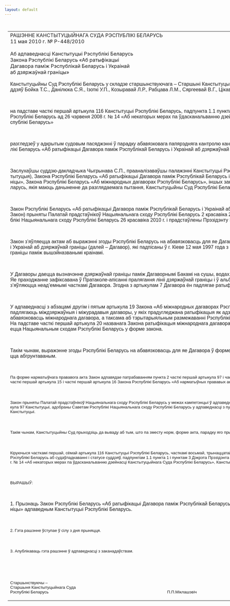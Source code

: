 ```yaml
---
layout: default
---
```


<div style="margin: 0px auto; width: 1000px;">

<div id="flag">

 

</div>

<div id="fixedWidth">

<div id="body">

<div id="columnSpanned">

<div id="content" style="margin: 10px">

<table>
<colgroup>
<col style="width: 100%" />
</colgroup>
<tbody>
<tr class="odd">
<td><div data-align="center" style="text-transform: uppercase;">
Рашэнне Канстытуцыйнага Суда Рэспублікі Беларусь
</div>
<div data-align="center">
11 мая 2010 г. № Р-448/2010
</div>
<div data-align="left" style="width: 400px; margin-top: 20px; margin-bottom: 20px;">
Аб адпаведнасці Канстытуцыі Рэспублікі Беларусь Закона Рэспублікі Беларусь «Аб ратыфікацыі Дагавора паміж Рэспублікай Беларусь і Украінай аб дзяржаўнай граніцы»
</div>
<p><span lang="BE" style="font-family: Arial; mso-ansi-language: BE">Канстытуцыйны Суд Рэспублікі Беларусь у складзе старшынствуючага – Старшыні Канстытуцыйнага Суда Міклашэвіча П.П., суддзяў Бойка Т.С., Данілюка С.Я., Ізоткі У.П., Козыравай Л.Р., Рабцава Л.М., Сяргеевай В.Г., Цікавенкі А.Г., Чыгрынава С.П.</span></p>
<p><span lang="BE" style="font-family: Arial; mso-ansi-language: BE"></span></p>
<p> </p>
<p><span lang="BE" style="font-family: Arial; mso-ansi-language: BE">на падставе часткі першай артыкула 116 Канстытуцыі Рэспублікі Беларусь, падпункта 1.1 пункта 1 і пункта 3 Дэкрэта Прэзідэнта Рэспублікі Беларусь ад 26 чэрвеня 2008 г. № 14 «Аб некаторых мерах па ўдасканальванню дзейнасці Канстытуцыйнага Суда Рэспублікі Беларусь»</span></p>
<p><span lang="BE" style="font-family: Arial; mso-ansi-language: BE"></span></p>
<p> </p>
<p><span lang="BE" style="font-family: Arial; mso-ansi-language: BE">разгледзеў у адкрытым судовым пасяджэнні ў парадку абавязковага папярэдняга кантролю канстытуцыйнасць Закона Рэспублікі Беларусь «Аб ратыфікацыі Дагавора паміж Рэспублікай Беларусь і Украінай аб дзяржаўнай граніцы».</span></p>
<p><span lang="BE" style="font-family: Arial; mso-ansi-language: BE"></span></p>
<p> </p>
<p><span lang="BE" style="font-family: Arial; mso-ansi-language: BE">Заслухаўшы суддзю-дакладчыка Чыгрынава С.П., прааналізаваўшы палажэнні Канстытуцыі Рэспублікі Беларусь (далей – Канстытуцыя), Закона Рэспублікі Беларусь «Аб ратыфікацыі Дагавора паміж Рэспублікай Беларусь і Украінай аб дзяржаўнай граніцы», Закона Рэспублікі Беларусь «Аб міжнародных дагаворах Рэспублікі Беларусь», іншых заканадаўчых актаў Рэспублікі Беларусь, якія маюць дачыненне да разглядаемага пытання, Канстытуцыйны Суд Рэспублікі Беларусь устанавіў:</span></p>
<p><span lang="BE" style="font-family: Arial; mso-ansi-language: BE"></span></p>
<p> </p>
<p><span lang="BE" style="font-family: Arial; mso-ansi-language: BE">Закон Рэспублікі Беларусь «Аб ратыфікацыі Дагавора паміж Рэспублікай Беларусь і Украінай аб дзяржаўнай граніцы» (далей – Закон) прыняты Палатай прадстаўнікоў Нацыянальнага сходу Рэспублікі Беларусь 2 красавіка 2010 г., адобраны Саветам Рэспублікі Нацыянальнага сходу Рэспублікі Беларусь 26 красавіка 2010 г. і прадстаўлены Прэзідэнту Рэспублікі Беларусь на подпіс.</span></p>
<p><span lang="BE" style="font-family: Arial; mso-ansi-language: BE"></span></p>
<p> </p>
<p><span lang="BE" style="font-family: Arial; mso-ansi-language: BE">Закон з’яўляецца актам аб выражэнні згоды Рэспублікі Беларусь на абавязковасць для яе Дагавора паміж Рэспублікай Беларусь і Украінай аб дзяржаўнай граніцы (далей – Дагавор), які падпісаны ў г. Кіеве 12 мая 1997 года з мэтай усталявання дзяржаўнай граніцы паміж вышэйназванымі краінамі.</span></p>
<p><span lang="BE" style="font-family: Arial; mso-ansi-language: BE"></span></p>
<p> </p>
<p><span lang="BE" style="font-family: Arial; mso-ansi-language: BE">У Дагаворы даецца вызначэнне дзяржаўнай граніцы паміж Дагаворнымі Бакамі на сушы, водах, у нетрах, паветранай прасторы. Яе праходжанне зафіксавана ў Пратаколе-апісанні пралягання лініі дзяржаўнай граніцы і ў альбоме тапаграфічных карт, што з’яўляюцца неад’емнымі часткамі Дагавора. Згодна з артыкулам 7 Дагавора ён падлягае ратыфікацыі.</span></p>
<p><span lang="BE" style="font-family: Arial; mso-ansi-language: BE"></span></p>
<p> </p>
<p><span lang="BE" style="font-family: Arial; mso-ansi-language: BE">У адпаведнасці з абзацамі другім і пятым артыкула 19 Закона «Аб міжнародных дагаворах Рэспублікі Беларусь» ратыфікацыі падлягаюць міждзяржаўныя і міжурадавыя дагаворы, у якіх прадугледжана ратыфікацыя як адзіны спосаб выражэння згоды на абавязковасць міжнароднага дагавора, а таксама аб тэрытарыяльным размежаванні Рэспублікі Беларусь з іншымі дзяржавамі. На падставе часткі першай артыкула 20 названага Закона ратыфікацыя міжнароднага дагавора Рэспублікі Беларусь ажыццяўляецца Нацыянальным сходам Рэспублікі Беларусь у форме закона.</span></p>
<p><span lang="BE" style="font-family: Arial; mso-ansi-language: BE"></span></p>
<p> </p>
<p><span lang="BE" style="font-family: Arial; mso-ansi-language: BE">Такім чынам, выражэнне згоды Рэспублікі Беларусь на абавязковасць для яе Дагавора ў форме закона аб ратыфікацыі з’яўляецца абгрунтаваным.</span></p>
<p><span lang="BE" style="font-family: Arial; mso-ansi-language: BE"></span></p>
<p> </p>
<p><span lang="BE" style="font-size: 10pt; font-family: Arial; mso-ansi-language: BE">Па форме нарматыўнага прававога акта Закон адпавядае патрабаванням пункта 2 часткі першай артыкула 97 і часткі першай артыкула 104 Канстытуцыі, часткі першай артыкула 15 і часткі першай артыкула 16 Закона Рэспублікі Беларусь «Аб нарматыўных прававых актах Рэспублікі Беларусь».</span></p>
<p><span lang="BE" style="font-size: 10pt; font-family: Arial; mso-ansi-language: BE"></span></p>
<p> </p>
<p><span lang="BE" style="font-size: 10pt; font-family: Arial; mso-ansi-language: BE">Закон прыняты Палатай прадстаўнікоў Нацыянальнага сходу Рэспублікі Беларусь у межах кампетэнцыі ў адпаведнасці з пунктам 2 часткі першай артыкула 97 Канстытуцыі, адобраны Саветам Рэспублікі Нацыянальнага сходу Рэспублікі Беларусь у адпаведнасці з пунктам 1 часткі першай артыкула 98 Канстытуцыі.</span></p>
<p><span lang="BE" style="font-size: 10pt; font-family: Arial; mso-ansi-language: BE"></span></p>
<p> </p>
<p><span lang="BE" style="font-size: 10pt; font-family: Arial; mso-ansi-language: BE">Такім чынам, Канстытуцыйны Суд прыходзіць да вываду аб тым, што па зместу норм, форме акта, парадку яго прыняцця Закон адпавядае Канстытуцыі.</span></p>
<p><span lang="BE" style="font-size: 10pt; font-family: Arial; mso-ansi-language: BE"></span></p>
<p> </p>
<p><span lang="BE" style="font-size: 10pt; font-family: Arial; mso-ansi-language: BE">Кіруючыся часткамі першай, сёмай артыкула 116 Канстытуцыі Рэспублікі Беларусь, часткамі восьмай, трынаццатай, чатырнаццатай артыкула 24 Кодэкса Рэспублікі Беларусь аб судаўладкаванні і статусе суддзяў, падпунктам 1.1 пункта 1 і пунктам 3 Дэкрэта Прэзідэнта Рэспублікі Беларусь ад 26 чэрвеня 2008 г. № 14 «Аб некаторых мерах па ўдасканальванню дзейнасці Канстытуцыйнага Суда Рэспублікі Беларусь», Канстытуцыйны Суд Рэспублікі Беларусь</span></p>
<p><span lang="BE" style="font-size: 10pt; font-family: Arial; mso-ansi-language: BE"></span></p>
<p> </p>
<p><span lang="BE" style="font-size: 10pt; font-family: Arial; mso-ansi-language: BE">ВЫРАШЫЎ:</span></p>
<p><strong><span lang="BE" style="font-size: 10pt; font-family: Arial; mso-ansi-language: BE"></span></strong></p>
<p> </p>
<p><span lang="BE" style="font-family: Arial; mso-ansi-language: BE">1.</span><span style="font-family: Arial"> </span><span lang="BE" style="font-family: Arial; mso-ansi-language: BE">Прызнаць Закон Рэспублікі Беларусь «Аб ратыфікацыі Дагавора паміж Рэспублікай Беларусь і Украінай аб дзяржаўнай граніцы» адпаведным Канстытуцыі Рэспублікі Беларусь.</span></p>
<p><span lang="BE" style="font-family: Arial; mso-ansi-language: BE"></span></p>
<p> </p>
<p><span lang="BE" style="font-size: 10pt; font-family: Arial; mso-ansi-language: BE">2. Гэта рашэнне ўступае ў сілу з дня прыняцця.</span></p>
<p><span lang="BE" style="font-size: 10pt; font-family: Arial; mso-ansi-language: BE"></span></p>
<p> </p>
<p><span lang="BE" style="font-size: 10pt; font-family: Arial; mso-ansi-language: BE">3. Апублікаваць гэта рашэнне ў адпаведнасці з заканадаўствам.</span></p>
<p><span lang="BE" style="font-size: 10pt; font-family: Arial; mso-ansi-language: BE"></span></p>
<p> </p>
<p><span lang="BE" style="font-size: 10pt; font-family: Arial; mso-ansi-language: BE"></span></p>
<p> </p>
<p><span lang="BE" style="font-size: 10pt; font-family: Arial; mso-ansi-language: BE">Старшынствуючы –<br />
Старшыня Канстытуцыйнага Суда<br />
Рэспублікі Беларусь<span style="mso-tab-count: 5">                                                   </span><span style="mso-tab-count: 2">                        </span><span style="mso-tab-count: 2">                        </span><span style="mso-spacerun: yes">     </span>П.П.Міклашэвіч</span></p></td>
</tr>
</tbody>
</table>

</div>

<div class="terminator">

 

</div>

</div>

</div>

</div>

</div>
